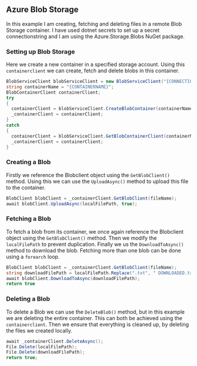 ## Azure Blob Storage
In this example I am creating, fetching and deleting files in a remote Blob Storage container. I have used dotnet secrets to set up a secret connectionstring and I am using the Azure.Storage.Blobs NuGet package.

### Setting up Blob Storage
Here we create a new container in a specified storage account. Using this ``containerclient`` we can create, fetch and delete blobs in this container.

```csharp
BlobServiceClient blobServiceClient = new BlobServiceClient("{CONNECTIONSTRING}");
string containerName = "{CONTAINERNAME}";
BlobContainerClient containerClient;
try
{
  containerClient = blobServiceClient.CreateBlobContainer(containerName);
  _containerClient = containerClient;
}
catch
{
  containerClient = blobServiceClient.GetBlobContainerClient(containerName);
  _containerClient = containerClient;
}
```
### Creating a Blob
Firstly we reference the Blobclient object using the ``GetBlobClient()`` method. Using this we can use the ``UploadAsync()`` method to upload this file to the container.

```csharp
BlobClient blobClient = _containerClient.GetBlobClient(fileName);
await blobClient.UploadAsync(localFilePath, true);
```
### Fetching a Blob
To fetch a blob from its container, we once again reference the Blobclient object using the ``GetBlobClient()`` method. Then we modify the ``localFilePath`` to prevent duplication. Finally we us the ``DownloadToAsync()`` method to download the blob. Fetching more than one blob can be done using a ``forearch`` loop.

```csharp
BlobClient blobClient = _containerClient.GetBlobClient(fileName);
string downloadFilePath = localFilePath.Replace(".txt", " DOWNLOADED.txt");
await blobClient.DownloadToAsync(downloadFilePath);
return true
```

### Deleting a Blob
To delete a Blob we can use the ``DeleteBlob()`` method, but in this example we are deleting the entire container. This can both be achieved using the ``containerclient``. Then we ensure that everything is cleaned up, by deleting the files we created locally.

```csharp
await _containerClient.DeleteAsync();
File.Delete(localFilePath);
File.Delete(downloadFilePath);
return true;
```
